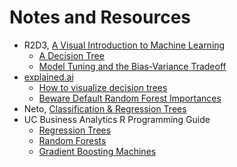 # Notes and Resources

- R2D3, [A Visual Introduction to Machine Learning](http://www.r2d3.us)
    - [A Decision Tree](http://www.r2d3.us/visual-intro-to-machine-learning-part-1/)
    - [Model Tuning and the Bias-Variance Tradeoff](http://www.r2d3.us/visual-intro-to-machine-learning-part-2/)
- [explained.ai](https://explained.ai/)
    - [How to visualize decision trees](https://explained.ai/decision-tree-viz/index.html)
    - [Beware Default Random Forest Importances](https://explained.ai/rf-importance/index.html)
- Neto, [Classification & Regression Trees](http://www.di.fc.ul.pt/~jpn/r/tree/tree.html)
- UC Business Analytics R Programming Guide
    - [Regression Trees](https://uc-r.github.io/regression_trees)
    - [Random Forests](https://uc-r.github.io/random_forests)
    - [Gradient Boosting Machines](https://uc-r.github.io/gbm_regression)
